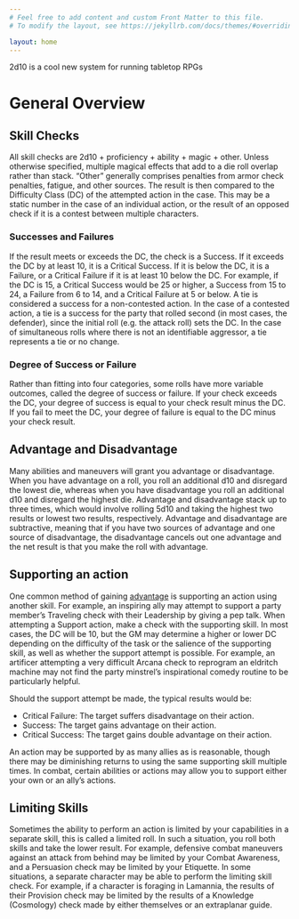 ```yaml
---
# Feel free to add content and custom Front Matter to this file.
# To modify the layout, see https://jekyllrb.com/docs/themes/#overriding-theme-defaults

layout: home
---
```

2d10 is a cool new system for running tabletop RPGs 

# General Overview

## Skill Checks

All skill checks are 2d10 + proficiency + ability + magic + other. Unless otherwise specified, multiple magical effects that add to a die roll overlap rather than stack. “Other” generally comprises penalties from armor check penalties, fatigue, and other sources. The result is then compared to the Difficulty Class (DC) of the attempted action in the case. This may be a static number in the case of an individual action, or the result of an opposed check if it is a contest between multiple characters. 

### Successes and Failures 

If the result meets or exceeds the DC, the check is a Success. If it exceeds the DC by at least 10, it is a Critical Success. If it is below the DC, it is a Failure, or a Critical Failure if it is at least 10 below the DC. For example, if the DC is 15, a Critical Success would be 25 or higher, a Success from 15 to 24, a Failure from 6 to 14, and a Critical Failure at 5 or below. A tie is considered a success for a non-contested action. In the case of a contested action, a tie is a success for the party that rolled second (in most cases, the defender), since the initial roll (e.g. the attack roll) sets the DC. In the case of simultaneous rolls where there is not an identifiable aggressor, a tie represents a tie or no change.

### Degree of Success or Failure

Rather than fitting into four categories, some rolls have more variable outcomes, called the degree of success or failure. If your check exceeds the DC, your degree of success is equal to your check result minus the DC. If you fail to meet the DC, your degree of failure is equal to the DC minus your check result.

## Advantage and Disadvantage

Many abilities and maneuvers will grant you advantage or disadvantage. When you have advantage on a roll, you roll an additional d10 and disregard the lowest die, whereas when you have disadvantage you roll an additional d10 and disregard the highest die. Advantage and disadvantage stack up to three times, which would involve rolling 5d10 and taking the highest two results or lowest two results, respectively. Advantage and disadvantage are subtractive, meaning that if you have two sources of advantage and one source of disadvantage, the disadvantage cancels out one advantage and the net result is that you make the roll with advantage. 

## Supporting an action

One common method of gaining [advantage](#advantage-and-disadvantage) is supporting an action using another skill. For example, an inspiring ally may attempt to support a party member’s Traveling check with their Leadership by giving a pep talk. When attempting a Support action, make a check with the supporting skill. In most cases, the DC will be 10, but the GM may determine a higher or lower DC depending on the difficulty of the task or the salience of the supporting skill, as well as whether the support attempt is possible. For example, an artificer attempting a very difficult Arcana check to reprogram an eldritch machine may not find the party minstrel’s inspirational comedy routine to be particularly helpful.

Should the support attempt be made, the typical results would be:
* Critical Failure: The target suffers disadvantage on their action.
* Success: The target gains advantage on their action.
* Critical Success: The target gains double advantage on their action.

An action may be supported by as many allies as is reasonable, though there may be diminishing returns to using the same supporting skill multiple times. In combat, certain abilities or actions may allow you to support either your own or an ally’s actions.

## Limiting Skills

Sometimes the ability to perform an action is limited by your capabilities in a separate skill, this is called a limited roll. In such a situation, you roll both skills and take the lower result. For example, defensive combat maneuvers against an attack from behind may be limited by your Combat Awareness, and a Persuasion check may be limited by your Etiquette. In some situations, a separate character may be able to perform the limiting skill check. For example, if a character is foraging in Lamannia, the results of their Provision check may be limited by the results of a Knowledge (Cosmology) check made by either themselves or an extraplanar guide.

